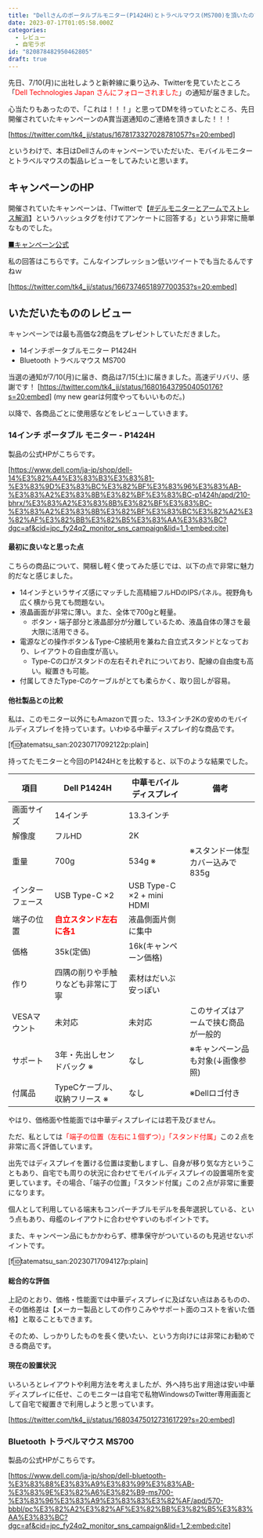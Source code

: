 ```yaml
---
title: "Dellさんのポータルブルモニター(P1424H)とトラベルマウス(MS700)を頂いたので使ってみた #デル・テクノロジーズ"
date: 2023-07-17T01:05:58.000Z
categories:
  - レビュー
  - 自宅ラボ
id: "820878482950462805"
draft: true
---
```

先日、7/10(月)に出社しようと新幹線に乗り込み、Twitterを見ていたところ「<span style="color: #ff0000">Dell Technologies Japan さんにフォローされました</span>」の通知が届きました。

心当たりもあったので、「これは！！！」と思ってDMを待っていたところ、先日開催されていたキャンペーンのA賞当選通知のご連絡を頂きました！！！



[https://twitter.com/tk4_jj/status/1678173327028781057?s=20:embed]




というわけで、本日はDellさんのキャンペーンでいただいた、モバイルモニターとトラベルマウスの製品レビューをしてみたいと思います。

## キャンペーンのHP
開催されていたキャンペーンは、「Twitterで【[#デルモニターとアームでストレス解消](https://twitter.com/hashtag/%E3%83%87%E3%83%AB%E3%83%A2%E3%83%8B%E3%82%BF%E3%83%BC%E3%81%A8%E3%82%A2%E3%83%BC%E3%83%A0%E3%81%A7%E3%82%B9%E3%83%88%E3%83%AC%E3%82%B9%E8%A7%A3%E6%B6%88?src=hashtag_click)】というハッシュタグを付けてアンケートに回答する」という非常に簡単なものでした。

[■キャンペーン公式](https://efweb.jp/dell/campaign/dellmonitor-arm/index.html?linkId=220738762)

私の回答はこちらです。こんなインプレッション低いツイートでも当たるんですねｗ


[https://twitter.com/tk4_jj/status/1667374651897700353?s=20:embed]


## いただいたもののレビュー
キャンペーンでは最も高価な2商品をプレゼントしていただきました。

- 14インチポータブルモニター P1424H
- Bluetooth トラベルマウス MS700

当選の通知が7/10(月)に届き、商品は7/15(土)に届きました。高速デリバリ、感謝です！
[https://twitter.com/tk4_jj/status/1680164379504050176?s=20:embed]
(my new gearは何度やってもいいものだ。)

以降で、各商品ごとに使用感などをレビューしていきます。

### 14インチ ポータブル モニター - P1424H

製品の公式HPがこちらです。

[https://www.dell.com/ja-jp/shop/dell-14%E3%82%A4%E3%83%B3%E3%83%81-%E3%83%9D%E3%83%BC%E3%82%BF%E3%83%96%E3%83%AB-%E3%83%A2%E3%83%8B%E3%82%BF%E3%83%BC-p1424h/apd/210-bhrx/%E3%83%A2%E3%83%8B%E3%82%BF%E3%83%BC-%E3%83%A2%E3%83%8B%E3%82%BF%E3%83%BC%E3%82%A2%E3%82%AF%E3%82%BB%E3%82%B5%E3%83%AA%E3%83%BC?dgc=af&cid=jpc_fy24q2_monitor_sns_campaign&lid=1_1:embed:cite]

#### 最初に良いなと思った点
こちらの商品について、開梱し軽く使ってみた感じでは、以下の点で非常に魅力的だなと感じました。

- 14インチというサイズ感にマッチした高精細フルHDのIPSパネル。視野角も広く横から見ても問題ない。
- 液晶画面が非常に薄い。また、全体で700gと軽量。
  - ボタン・端子部分と液晶部分が分離しているため、液晶自体の薄さを最大限に活用できる。
- 電源などの操作ボタン＆Type-C接続用を兼ねた自立式スタンドとなっており、レイアウトの自由度が高い。
  - Type-Cの口がスタンドの左右それぞれについており、配線の自由度も高い。縦置きも可能。
- 付属してきたType-Cのケーブルがとても柔らかく、取り回しが容易。

#### 他社製品との比較

私は、このモニター以外にもAmazonで買った、13.3インチ2Kの安めのモバイルディスプレイを持っています。いわゆる中華ディスプレイ的な商品です。

[f:id:tatematsu_san:20230717092122p:plain]

持ってたモニターと今回のP1424Hとを比較すると、以下のような結果でした。

| 項目 | Dell P1424H | 中華モバイルディスプレイ | 備考 |
| ---  | ---- | --- | --- |
| 画面サイズ | 14インチ | 13.3インチ | |
| 解像度 | フルHD | 2K | |
| 重量 | 700g | 534g ※| ※スタンド一体型カバー込みで835g |
| インターフェース | USB Type-C ×2 | USB Type-C ×2 + mini HDMI | |
| 端子の位置 | **<span style="color: #ff0000">自立スタンド左右に各1</span>** | 液晶側面片側に集中 | | 
| 価格 | 35k(定価) | 16k(キャンペーン価格) | |
| 作り | 四隅の削りや手触りなども非常に丁寧 | 素材はだいぶ安っぽい | |
| VESAマウント | 未対応 | 未対応 | このサイズはアームで挟む商品が一般的 |
| サポート | 3年・先出しセンドバック ※ | なし | ※キャンペーン品も対象(↓画像参照) |
| 付属品 | TypeCケーブル、収納フリース ※ | なし | ※Dellロゴ付き |

やはり、価格面や性能面では中華ディスプレイには若干及びません。

ただ、私としては<span style="color: #ff0000">「端子の位置（左右に１個ずつ）」「スタンド付属」</span>この２点を非常に高く評価しています。

出先ではディスプレイを置ける位置は変動しますし、自身が移り気な方ということもあり、自宅でも周りの状況に合わせてモバイルディスプレイの設置場所を変更しています。その場合、「端子の位置」「スタンド付属」この２点が非常に重要になります。

個人として利用している端末もコンパーチブルモデルを長年選択している、という点もあり、母艦のレイアウトに合わせやすいのもポイントです。

また、キャンペーン品にもかかわらず、標準保守がついているのも見逃せないポイントです。


[f:id:tatematsu_san:20230717094127p:plain]

#### 総合的な評価

上記のとおり、価格・性能面では中華ディスプレイに及ばない点はあるものの、その価格差は【メーカー製品としての作りこみやサポート面のコストを省いた価格】と取ることもできます。

そのため、しっかりしたものを長く使いたい、という方向けには非常にお勧めできる商品です。

#### 現在の設置状況

いろいろとレイアウトや利用方法を考えましたが、外へ持ち出す用途は安い中華ディスプレイに任せ、このモニターは自宅で私物WindowsのTwitter専用画面として自宅で縦置きで利用しようと思っています。

[https://twitter.com/tk4_jj/status/1680347501273161729?s=20:embed]



### Bluetooth トラベルマウス MS700

製品の公式HPがこちらです。


[https://www.dell.com/ja-jp/shop/dell-bluetooth-%E3%83%88%E3%83%A9%E3%83%99%E3%83%AB-%E3%83%9E%E3%82%A6%E3%82%B9-ms700-%E3%83%96%E3%83%A9%E3%83%83%E3%82%AF/apd/570-bbbl/pc%E3%82%A2%E3%82%AF%E3%82%BB%E3%82%B5%E3%83%AA%E3%83%BC?dgc=af&cid=jpc_fy24q2_monitor_sns_campaign&lid=1_2:embed:cite]

